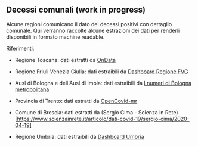## Decessi comunali (work in progress)

Alcune regioni comunicano il dato dei decessi positivi con dettaglio comunale. Qui verranno raccolte alcune estrazioni dei dati per renderli disponibili in formato machine readable.


Riferimenti:

- Regione Toscana: dati estratti da [OnData](https://github.com/ondata/covid19italia/tree/master/webservices/regioneToscana)

- Regione Friuli Venezia Giulia: dati estraibili da [Dashboard Regione FVG](https://covid19map.protezionecivile.fvg.it//data.csv)

- Ausl di Bologna e dell'Ausl di Imola: dati estraibili da [I numeri di Bologna metropolitana](http://inumeridibolognametropolitana.it/studi-e-ricerche/covid19-dati-dei-territori-dellausl-di-bologna-e-dellausl-di-imola)

- Provincia di Trento: dati estratti da [OpenCovid-mr](https://github.com/opencovid-mr/scrapers/tree/master/working/trentino)

- Comune di Brescia: dati estratti da (Sergio Cima - Scienza in Rete)[https://www.scienzainrete.it/articolo/dati-covid-19/sergio-cima/2020-04-19]

- Regione Umbria: dati estraibili da [Dashboard Umbria](https://coronavirus.regione.umbria.it/comuni#)
